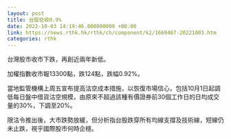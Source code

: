 ```yaml
---
layout: post
title: 台股低收0.9%
date: 2022-10-03 14:19:46.000000000 +08:00
link: https://news.rthk.hk/rthk/ch/component/k2/1669467-20221003.htm
categories: rthk
---
```


台灣股市收市下跌，再創近兩年新低。

加權指數收市報13300點，跌124點，跌幅0.92%。

當地監管機構上周五宣布提高沽空成本措施，以恢復市場信心，包括10月1日起調低每日盤中借貨沽空規模，由原來不超過該種有價證券前30個工作日的日均成交量的30%，下調至20%。

限沽令推出後，大市跌勢放緩，但分析指台股跌穿所有均線支撐及技術線，短線仍未止跌，視乎國際股市何時企穩。
